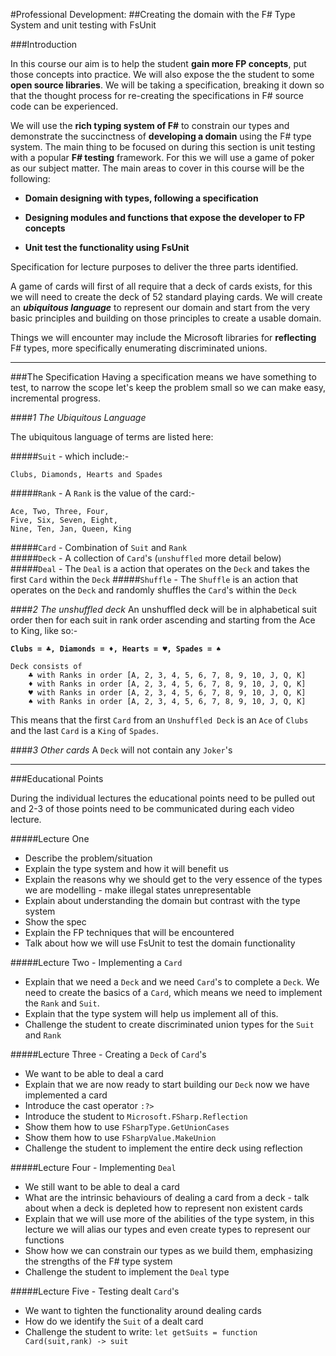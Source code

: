 #Professional Development:
##Creating the domain with the F# Type System and unit testing with FsUnit

###Introduction

In this course our aim is to help the student **gain more FP concepts**, put those concepts into practice. We will also expose the the student to some **open source libraries**. We will be taking a specification, breaking it down so that the thought process for re-creating the specifications in F# source code can be experienced.

We will use the **rich typing system of F#** to constrain our types and demonstrate the succinctness of **developing a domain** using the F# type system. The main thing to be focused on during this section is unit testing with a popular **F# testing** framework. For this we will use a game of poker as our subject matter. The main areas to cover in this course will be the following:

* **Domain designing with types, following a specification**

* **Designing modules and functions that expose the developer to FP concepts**

* **Unit test the functionality using FsUnit**

Specification for lecture purposes to deliver the three parts identified.

A game of cards will first of all require that a deck of cards exists, for this we will need to create the deck of 52 standard playing cards. We will create an ***ubiquitous language*** to represent our domain and start from the very basic principles and building on those principles to create a usable domain.

Things we will encounter may include the Microsoft libraries for **reflecting** F# types, more specifically enumerating discriminated unions.

<hr>

###The Specification
Having a specification means we have something to test, to narrow the scope let's keep the problem small so we can make easy, incremental progress.


####*1 The Ubiquitous Language*

The ubiquitous language of terms are listed here:

#####`Suit` - which include:-
	
	Clubs, Diamonds, Hearts and Spades
	
#####`Rank` - A `Rank` is the value of the card:-
	
	Ace, Two, Three, Four,
	Five, Six, Seven, Eight,
	Nine, Ten, Jan, Queen, King

#####`Card` - Combination of `Suit` and `Rank`	
#####`Deck` - A collection of `Card`'s (`unshuffled` more detail below)
#####`Deal` - The `Deal` is a action that operates on the `Deck` and takes the first `Card` within the `Deck`
#####`Shuffle` - The `Shuffle` is an action that operates on the `Deck` and randomly shuffles the `Card`'s within the `Deck`

####*2 The unshuffled deck*
An unshuffled deck will be in alphabetical suit order then for each suit in rank order ascending and starting from the Ace to King, like so:- 
	
**`Clubs = ♣, Diamonds = ♦, Hearts = ♥, Spades = ♠`**
	
	Deck consists of
		♣ with Ranks in order [A, 2, 3, 4, 5, 6, 7, 8, 9, 10, J, Q, K]
		♦ with Ranks in order [A, 2, 3, 4, 5, 6, 7, 8, 9, 10, J, Q, K]
		♥ with Ranks in order [A, 2, 3, 4, 5, 6, 7, 8, 9, 10, J, Q, K]
		♠ with Ranks in order [A, 2, 3, 4, 5, 6, 7, 8, 9, 10, J, Q, K] 
		
This means that the first `Card` from an `Unshuffled Deck` is an `Ace` of `Clubs` and the last `Card` is a `King` of `Spades`.
		
####*3 Other cards*
A `Deck` will not contain any `Joker`'s

<hr>

###Educational Points

During the individual lectures the educational points need to be pulled out and 2-3 of those points need to be communicated during each video lecture.

#####Lecture One
* Describe the problem/situation 
* Explain the type system and how it will benefit us
* Explain the reasons why we should get to the very essence of the types we are modelling - make illegal states unrepresentable
* Explain about understanding the domain but contrast with the type system
* Show the spec
* Explain the FP techniques that will be encountered
* Talk about how we will use FsUnit to test the domain functionality

#####Lecture Two - Implementing a `Card`
* Explain that we need a `Deck` and we need `Card`'s to complete a `Deck`. We need to create the basics of a `Card`, which means we need to  implement the `Rank` and `Suit`.
* Explain that the type system will help us implement all of this.
* Challenge the student to create discriminated union types for the `Suit` and `Rank`

#####Lecture Three - Creating a `Deck` of `Card`'s
* We want to be able to deal a card
* Explain that we are now ready to start building our `Deck` now we have implemented a card
* Introduce the cast operator `:?>`
* Introduce the student to `Microsoft.FSharp.Reflection`
* Show them how to use `FSharpType.GetUnionCases`
* Show them how to use `FSharpValue.MakeUnion`
* Challenge the student to implement the entire deck using reflection
 
#####Lecture Four - Implementing `Deal`
* We still want to be able to deal a card
* What are the intrinsic behaviours of dealing a card from a deck - talk about when a deck is depleted how to represent non existent cards
* Explain that we will use more of the abilities of the type system, in this lecture we will alias our types and even create types to represent our functions
* Show how we can constrain our types as we build them, emphasizing the strengths of the F# type system
* Challenge the student to implement the `Deal` type

#####Lecture Five - Testing dealt `Card`'s
* We want to tighten the functionality around dealing cards
* How do we identify the `Suit` of a dealt card
* Challenge the student to write: `let getSuits = function Card(suit,rank) -> suit`